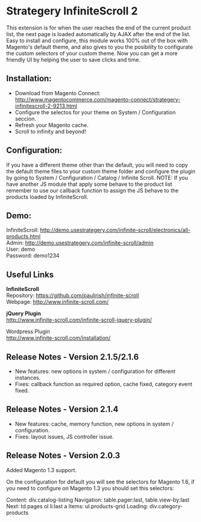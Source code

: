 Strategery InfiniteScroll 2
=====================
This extension is for when the user reaches the end of the current product list, the next page is loaded automatically by AJAX after the end of the list. Easy to install and configure, this module works 100% out of the box with Magento's default theme, and also gives to you the posibility to configurate the custom selectors of your custom theme. Now you can get a more friendly UI by helping the user to save clicks and time.

Installation:
-----
- Download from Magento Connect: http://www.magentocommerce.com/magento-connect/strategery-infinitescroll-2-9213.html
- Configure the selectos for your theme on System / Configuration seccion.
- Refresh your Magento cache.
- Scroll to infinity and beyond!

Configuration:
-----
If you have a different theme other than the default, you will need to copy the default theme files to your custom theme folder and configure the plugin by going to System / Configuration / Catalog / Infinite Scroll.
NOTE: If you have another JS module that apply some behave to the product list remember to use our callback function to assign the JS behave to the products loaded by InfiniteScroll.

Demo:
-----

InfiniteScroll: http://demo.usestrategery.com/infinite-scroll/electronics/all-products.html  
Admin: http://demo.usestrategery.com/infinite-scroll/admin  
User: demo  
Password: demo1234  

Useful Links
-----
**InfiniteScroll**  
Repository: https://github.com/paulirish/infinite-scroll  
Webpage: http://www.infinite-scroll.com/  

**jQuery Plugin**  
http://www.infinite-scroll.com/infinite-scroll-jquery-plugin/  

Wordpress Plugin  
http://www.infinite-scroll.com/installation/  


Release Notes - Version 2.1.5/2.1.6
-----
- New features: new options in system / configuration for different instances.
- Fixes: callback function as required option, cache fixed, category event fixed.

Release Notes - Version 2.1.4
-----
- New features: cache, memory function, new options in system / configuration.
- Fixes: layout issues, JS controller issue.

Release Notes - Version 2.0.3
-----
Added Magento 1.3 support.

On the configuration for default you will see the selectors for Magento 1.6, if you need to configure on Magento 1.3 you should set this selectors:

Content: div.catalog-listing
Navigation: table.pager:last, table.view-by:last
Next: td.pages ol li:last a
Items: ul.products-grid
Loading: div.category-products
